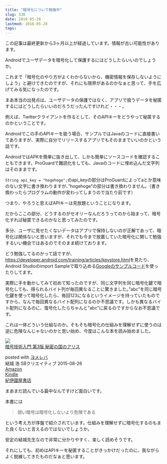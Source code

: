 ```yaml
---
title: "暗号化について勉強中"
slug: 338
date: 2016-05-28
lastmod: 2016-05-28
tags: 
---
```


<div id="wppda_alert">この記事は最終更新から3ヶ月以上が経過しています。情報が古い可能性があります。</div><p>Androidでユーザデータを暗号化して保護するにはどうしたらいいのでしょうか。</p>
<p>これまで「暗号化のやり方がよくわからないから、機密情報を保存しないようにしよう」と避けてきたのですが、それにも限界があるのかなぁと思って、手を広げてみる気になったのです。</p>
<p>まあ本当の出発点は、ユーザデータの保護ではなく、アプリで扱うデータを秘匿するにはどうしたらいいのだろうだったんですけれど・・・。</p>
<p>例えば、Twitterクライアントを作るとして、そのAPIキーをどうやって秘匿するのかということです。</p>
<p>Androidでこの手のAPIキーを扱う場合、サンプルではJavaのコードに直接書いてありますが、実際に自分でリリースするアプリでもそのままでいいのかという話です。</p>
<p>AndroidではAPKを簡単に抜き出して、しかも簡単にソースコードを確認することもできます。ProGuardで難読化をしても、Javaのコードに埋め込んだ文字列はそのままです。</p>
<p><code>String api_key = "hogehoge";</code>のapi_keyの部分はProGuardによってaとか意味のない文字に書き換わりますが、&#8221;hogehoge&#8221;の部分は書き換わりません。（書き換わったらプログラムの動作が変わってしまうので当たり前です）</p>
<p>つまり、やろうと思えばAPIキーは見放題ということになります。</p>
<p>だからここの部分、どうするのがセオリーなんだろうってのから始まって、暗号化すれば秘匿できるのかなと思ってみたのです。</p>
<p>多分、ユーザに見せたくないデータはアプリで保持しないのが正解であって、暗号化は関係ないと思いますが、それでも今まで放置していた暗号化に関して勉強するいい機会ではあるのでそのまま続けております。</p>
<p>どう勉強してるのかって話ですが、<a href="https://developer.android.com/training/articles/keystore.html">https://developer.android.com/training/articles/keystore.html</a>を見たり、Android Studioのimport Sampleで取り込める<a href="https://github.com/googlesamples/android-BasicAndroidKeyStore/">Googleのサンプルコード</a>を使ったりしてます。</p>
<p>実際に手を動かしてみて初めて知ったのですが、同じ文字列を同じ暗号化鍵で暗号化しても、得られるバイト列が毎回異なることに驚きました。&#8221;abc&#8221;を同じ暗号化鍵を使って暗号化したら、毎回123になるというイメージを持っていたものですから、なんで毎回異なるバイト配列になるのか不思議です。しかも異なるバイト配列になるのに、復号化したらちゃんと&#8221;abc&#8221;に戻るのですからなお不思議です。</p>
<p>これは一体どういう仕組なのか。そもそも暗号化の仕組みを理解せずに使うのは逆に危険なんじゃないのかと思い始め、今度はこんな本を読み始めました。</p>
<div class="booklink-box">
<div class="booklink-image"><a href="http://www.amazon.co.jp/exec/obidos/asin/4797382228/illusionspace-22/" target="_blank" ><img src="http://ecx.images-amazon.com/images/I/51V6l3panVL._SL160_.jpg" style="border: none;" /></a></div>
<div class="booklink-info">
<div class="booklink-name"><a href="http://www.amazon.co.jp/exec/obidos/asin/4797382228/illusionspace-22/" target="_blank" >暗号技術入門 第3版 秘密の国のアリス</a></p>
<div class="booklink-powered-date">posted with <a href="http://yomereba.com" rel="nofollow" target="_blank">ヨメレバ</a></div>
</div>
<div class="booklink-detail">結城 浩 SBクリエイティブ 2015-08-26    </div>
<div class="booklink-link2">
<div class="shoplinkamazon"><a href="http://www.amazon.co.jp/exec/obidos/asin/4797382228/illusionspace-22/" target="_blank" >Amazon</a></div>
<div class="shoplinkkindle"><a href="http://www.amazon.co.jp/exec/obidos/ASIN/B015643CPE/illusionspace-22/" target="_blank" >Kindle</a></div>
<div class="shoplinkkino"><a href="http://ck.jp.ap.valuecommerce.com/servlet/referral?sid=3085416&#038;pid=882196163&#038;vc_url=http%3A%2F%2Fwww.kinokuniya.co.jp%2Ff%2Fdsg-01-9784797382228" target="_blank" >紀伊國屋書店<img src="http://ad.jp.ap.valuecommerce.com/servlet/gifbanner?sid=3085416&#038;pid=882196163" height="1" width="1" border="0"></a></div>
</p></div>
</div>
<div class="booklink-footer"></div>
</div>
<p>まあまだ読んでいる最中なんですけど面白いです。</p>
<p>本書には</p>
<blockquote><p>
  弱い暗号は暗号化しないより危険である
</p></blockquote>
<p>という考え方が序盤で紹介されています。仕組みを理解せずに暗号化するのもまた良くないと言えるのではないでしょうか。</p>
<p>安定の結城先生なので非常に分かりやすく、楽しく読めそうです。</p>
<p>それにしても、初めはAPIキーを秘匿することがきっかけだったのに、我ながらよく脱線してきたものだなぁと思います。</p>

  